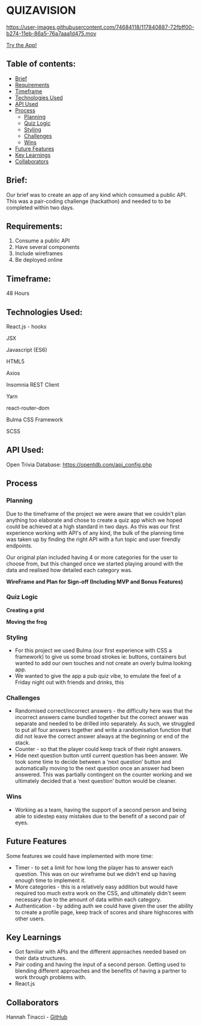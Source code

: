 
# QUIZAVISION

https://user-images.githubusercontent.com/74684118/117840887-72fbff00-b274-11eb-86a5-76a7aaa1d475.mov

[Try the App!](https://quizavision.netlify.app/)

## Table of contents: 
* [Brief](#brief)
* [Requirements](#requirements)
* [Timeframe](#timeframe)
* [Technologies Used](#technologies-used)
* [API Used](#api-used)
* [Process](#process)
  * [Planning](#planning)
  * [Quiz Logic](#quiz-logic)
  * [Styling](#styling)
  * [Challenges](#challenges)
  * [Wins](#wins)
* [Future Features](#future-features)
* [Key Learnings](#key-learnings)
* [Collaborators](#collaborators)

## Brief:
Our brief was to create an app of any kind which consumed a public API. This was a pair-coding challenge (hackathon) and needed to to be completed within two days. 

## Requirements: 
1. Consume a public API
2. Have several components
3. Include wireframes
4. Be deployed online

## Timeframe:
48 Hours

## Technologies Used:
React.js - hooks

JSX

Javascript (ES6)

HTML5

Axios

Insomnia REST Client

Yarn

react-router-dom

Bulma CSS Framework

SCSS

## API Used:
Open Trivia Database: https://opentdb.com/api_config.php

## Process
### Planning
Due to the timeframe of the project we were aware that we couldn't plan anything too elaborate and chose to create a quiz app which we hoped could be achieved at a high standard in two days. As this was our first experience working with API's of any kind, the bulk of the planning time was taken up by finding the right API with a fun topic and user firendly endpoints.

Our original plan included having 4 or more categories for the user to choose from, but this changed once we started playing around with the data and realised how detailed each category was. 

**WireFrame and Plan for Sign-off (Including MVP and Bonus Features)**

### Quiz Logic

**Creating a grid**


**Moving the frog**


### Styling
* For this project we used Bulma (our first experience with CSS a framework) to give us some broad strokes ie: buttons, containers but wanted to add our own touches and not create an overly bulma looking app.
* We wanted to give the app a pub quiz vibe, to emulate the feel of a Friday night out with friends and drinks, this 

### Challenges
* Randomised correct/incorrect answers - the difficulty here was that the incorrect answers came bundled together but the correct answer was separate and needed to be drilled into separately. As such, we struggled to put all four answers together and write a randomisation function that did not leave the correct answer always at the beginning or end of the stack. 
* Counter - so that the player could keep track of their right answers. 
* Hide next question button until current question has been answer. We took some time to decide between a ‘next question’ button and automatically moving to the next question once an answer had been answered. This was partially contingent on the counter working and we ultimately decided that a ‘next question’ button would be cleaner.

### Wins
* Working as a team, having the support of a second person and being able to sidestep easy mistakes due to the benefit of a second pair of eyes.

## Future Features
Some features we could have implemented with more time:
* Timer - to set a limit for how long the player has to answer each question. This was on our wireframe but we didn't end up having enough time to implement it.  
* More categories - this is a relatively easy addition but would have required too much extra work on the CSS, and ultimately didn't seem necessary due to the amount of data within each category. 
* Authentication - by adding auth we could have given the user the ability to create a profile page, keep track of scores and share highscores with other users. 

## Key Learnings
* Got familiar with APIs and the different approaches needed based on their data structures. 
* Pair coding and having the input of a second person. Getting used to blending different approaches and the benefits of having a partner to work through problems with. 
* React.js

## Collaborators
Hannah Tinacci - [GitHub](https://github.com/hannahtinacci)

